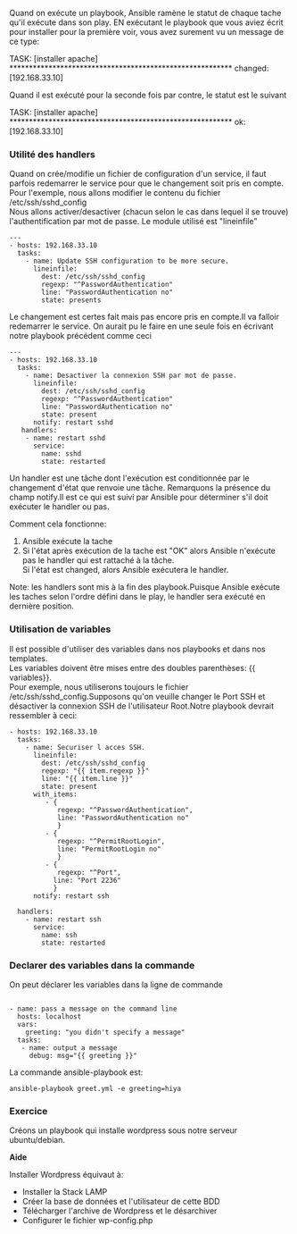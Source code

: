 Quand on exécute un playbook, Ansible ramène le statut de chaque tache qu'il exécute dans son play.
EN exécutant le playbook que vous aviez écrit pour installer pour la première voir, vous avez surement vu un message de ce type:

TASK: [installer apache] *********************************************************
changed: [192.168.33.10]

Quand il est exécuté pour la seconde fois par contre, le statut est le suivant

TASK: [installer apache] *********************************************************
ok: [192.168.33.10]

### Utilité des handlers ###

Quand on crée/modifie un fichier de configuration d'un service, il faut parfois redemarrer le service pour que le changement soit pris en compte.   
Pour l'exemple, nous allons modifier le contenu du fichier /etc/ssh/sshd_config  
Nous allons activer/desactiver (chacun selon le cas dans lequel il se trouve) l'authentification par mot de passe.
Le module utilisé est "lineinfile"  

```
---
- hosts: 192.168.33.10
  tasks:
    - name: Update SSH configuration to be more secure.
      lineinfile:
        dest: /etc/ssh/sshd_config
        regexp: "^PasswordAuthentication"
        line: "PasswordAuthentication no"
        state: presents
```

Le changement est certes fait mais pas encore pris en compte.Il va falloir redemarrer le service. On aurait pu le faire en une seule fois en écrivant notre playbook précédent comme ceci 

```
---
- hosts: 192.168.33.10
  tasks:
    - name: Desactiver la connexion SSH par mot de passe.
      lineinfile:
        dest: /etc/ssh/sshd_config
        regexp: "^PasswordAuthentication"
        line: "PasswordAuthentication no"
        state: present
      notify: restart sshd
   handlers:
    - name: restart sshd
      service: 
        name: sshd
        state: restarted
```
Un handler est une tâche dont l'exécution est conditionnée par le changement d'état que renvoie une tâche.
Remarquons la présence du champ notify.Il est ce qui est suivi par Ansible pour déterminer s'il doit exécuter le handler ou pas.

Comment cela fonctionne:
1.  Ansible exécute la tache
2. Si l'état après exécution de la tache est "OK" alors Ansible n'exécute pas le handler qui est rattaché à la tâche.   
Si l'état est changed, alors Ansible exécutera le handler.   

Note: les handlers sont mis à la fin des playbook.Puisque Ansible exécute les taches selon l'ordre défini dans le play, le handler sera exécuté en dernière position.   

### Utilisation de variables ####
Il est possible d'utiliser des variables dans nos playbooks et dans nos templates.   
Les variables doivent être mises entre des doubles parenthèses: {{ variables}}.  
Pour exemple, nous utiliserons toujours le fichier /etc/ssh/sshd_config.Supposons qu'on veuille changer le Port SSH et désactiver la connexion SSH de l'utilisateur Root.Notre playbook devrait ressembler à ceci:

```
- hosts: 192.168.33.10
  tasks:
    - name: Securiser l acces SSH.
      lineinfile:
        dest: /etc/ssh/sshd_config
        regexp: "{{ item.regexp }}"
        line: "{{ item.line }}"
        state: present
      with_items:
         - {
            regexp: "^PasswordAuthentication",
            line: "PasswordAuthentication no"
            }
         - {
            regexp: "^PermitRootLogin",
            line: "PermitRootLogin no"
            }
         - {
            regexp: "^Port",
           line: "Port 2236"
           }
      notify: restart ssh

  handlers:
    - name: restart ssh
      service:
        name: ssh 
        state: restarted

```

### Declarer des variables dans la commande ###
On peut déclarer les variables dans la ligne de commande   

```

- name: pass a message on the command line
  hosts: localhost
  vars:
    greeting: "you didn't specify a message"
  tasks:
   - name: output a message
     debug: msg="{{ greeting }}"
```

La commande ansible-playbook est:
```
ansible-playbook greet.yml -e greeting=hiya
```


### Exercice ###
Créons un playbook qui installe wordpress sous notre serveur ubuntu/debian.   
    
**Aide**   

Installer Wordpress équivaut à:
* Installer la Stack LAMP
* Créer la base de données et l'utilisateur de cette BDD
* Télécharger l'archive de Wordpress et le désarchiver
* Configurer le fichier wp-config.php
